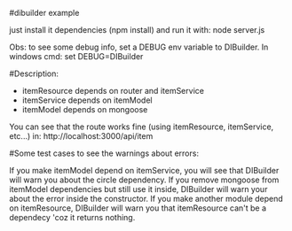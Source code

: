 #dibuilder example

just install it dependencies (npm install) and run it with: node server.js

Obs: to see some debug info, set a DEBUG env variable to DIBuilder. 
In windows cmd:
	set DEBUG=DIBuilder

#Description:
- itemResource depends on router and itemService
- itemService depends on itemModel
- itemModel depends on mongoose

You can see that the route works fine (using itemResource, itemService, etc...) in:
http://localhost:3000/api/item

#Some test cases to see the warnings about errors:

If you make itemModel depend on itemService, you will see that DIBuilder will warn you about the circle dependency.
If you remove mongoose from itemModel dependencies but still use it inside, DIBuilder will warn your about the error inside the constructor.
If you make another module depend on itemResource, DIBuilder will warn you that itemResource can't be a dependecy 'coz it returns nothing.